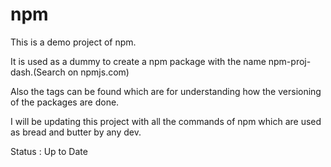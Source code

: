 # npm
This is a demo project of npm.

It is used as a dummy to create a npm package with the name npm-proj-dash.(Search on npmjs.com)

Also the tags can be found which are for understanding how the versioning of the packages are done.

I will be updating this project with all the commands of npm which are used as bread and butter by any dev.

Status : Up to Date
